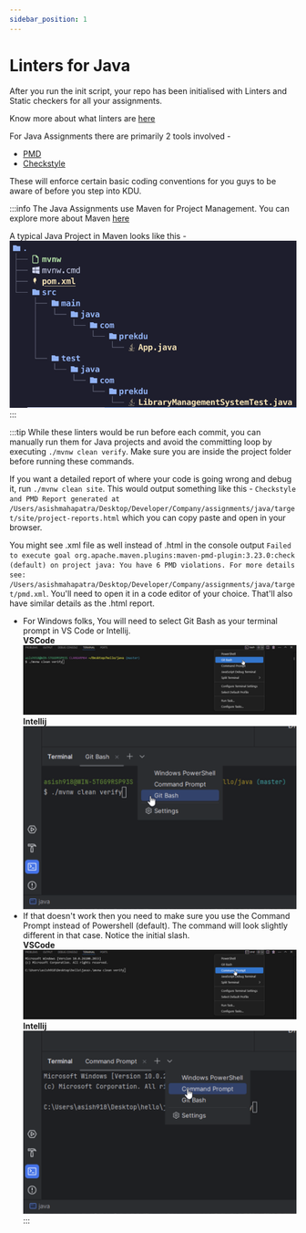 ```yaml
---
sidebar_position: 1
---
```


# Linters for Java

After you run the init script, your repo has been initialised with Linters and Static checkers for all your assignments.

Know more about what linters are [here](https://www.sonarsource.com/learn/linter/#:~:text=A%20linter%20works%20through%20the,the%20user%20about%20the%20issue.)

For Java Assignments there are primarily 2 tools involved -

- [PMD](https://pmd.github.io/)
- [Checkstyle](https://checkstyle.sourceforge.io/)

These will enforce certain basic coding conventions for you guys to be aware of before you step into KDU.

:::info
The Java Assignments use Maven for Project Management. You can explore more about Maven [here](https://www.baeldung.com/maven)

A typical Java Project in Maven looks like this -
![Project](./folder_structure.png)
:::

:::tip
While these linters would be run before each commit, you can manually run them for Java projects and avoid the committing loop by executing `./mvnw clean verify`. Make sure you are inside the project folder before running these commands.

If you want a detailed report of where your code is going wrong and debug it, run `./mvnw clean site`.
This would output something like this - `Checkstyle and PMD Report generated at /Users/asishmahapatra/Desktop/Developer/Company/assignments/java/target/site/project-reports.html` which you can copy paste and open in your browser.

You might see .xml file as well instead of .html in the console output `Failed to execute goal org.apache.maven.plugins:maven-pmd-plugin:3.23.0:check (default) on project java: You have 6 PMD violations. For more details see: /Users/asishmahapatra/Desktop/Developer/Company/assignments/java/target/pmd.xml`. You'll need to open it in a code editor of your choice. That'll also have similar details as the .html report.

- For Windows folks, You will need to select Git Bash as your terminal prompt in VS Code or Intellij.
  <br/>
  **VSCode**
  ![git_bash](../../src/assets/git_bash_vscode.png)
  **Intellij**
  ![git_bash](../../src/assets/git_bash_intellij.png)
- If that doesn't work then you need to make sure you use the Command Prompt instead of Powershell (default). The command will look slightly different in that case. Notice the initial slash.
  <br/>
  **VSCode**
  ![command_prompt](../../src/assets/command_prompt_vscode.png)
  **Intellij**
  ![command_prompt](../../src/assets/command_prompt_intellij.png)
  :::
